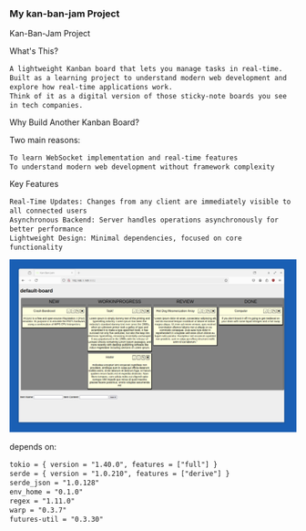 ### My kan-ban-jam Project

Kan-Ban-Jam Project

What's This?

    A lightweight Kanban board that lets you manage tasks in real-time.
    Built as a learning project to understand modern web development and explore how real-time applications work.
    Think of it as a digital version of those sticky-note boards you see in tech companies.

Why Build Another Kanban Board?

Two main reasons:

    To learn WebSocket implementation and real-time features
    To understand modern web development without framework complexity

Key Features

    Real-Time Updates: Changes from any client are immediately visible to all connected users
    Asynchronous Backend: Server handles operations asynchronously for better performance
    Lightweight Design: Minimal dependencies, focused on core functionality

![kan-ban-jam](/screenshot.png?raw=true "kan-ban-jam")

depends on:
```
tokio = { version = "1.40.0", features = ["full"] }
serde = { version = "1.0.210", features = ["derive"] }
serde_json = "1.0.128"
env_home = "0.1.0"
regex = "1.11.0"
warp = "0.3.7"
futures-util = "0.3.30"
```

